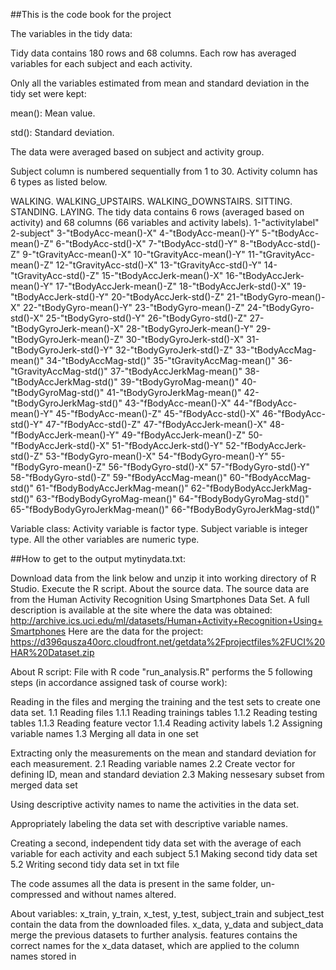 ##This is the code book for the project

The variables in the tidy data:

Tidy data contains 180 rows and 68 columns. Each row has averaged variables for each subject and each activity.

Only all the variables estimated from mean and standard deviation in the tidy set were kept:

mean(): Mean value.

std(): Standard deviation.

The data were averaged based on subject and activity group.

Subject column is numbered sequentially from 1 to 30. Activity column has 6 types as listed below.

WALKING.
WALKING_UPSTAIRS.
WALKING_DOWNSTAIRS.
SITTING.
STANDING.
LAYING.
The tidy data contains 6 rows (averaged based on activity) and 68 columns (66 variables and activity labels).
1-"activitylabel"
2-subject"
3-"tBodyAcc-mean()-X"
4-"tBodyAcc-mean()-Y"
5-"tBodyAcc-mean()-Z"
6-"tBodyAcc-std()-X"
7-"tBodyAcc-std()-Y"
8-"tBodyAcc-std()-Z"
9-"tGravityAcc-mean()-X"
10-"tGravityAcc-mean()-Y"
11-"tGravityAcc-mean()-Z"
12-"tGravityAcc-std()-X"
13-"tGravityAcc-std()-Y"
14-"tGravityAcc-std()-Z"
15-"tBodyAccJerk-mean()-X"
16-"tBodyAccJerk-mean()-Y"
17-"tBodyAccJerk-mean()-Z"
18-"tBodyAccJerk-std()-X"
19-"tBodyAccJerk-std()-Y"
20-"tBodyAccJerk-std()-Z"
21-"tBodyGyro-mean()-X"
22-"tBodyGyro-mean()-Y"
23-"tBodyGyro-mean()-Z"
24-"tBodyGyro-std()-X"
25-"tBodyGyro-std()-Y"
26-"tBodyGyro-std()-Z"
27-"tBodyGyroJerk-mean()-X"
28-"tBodyGyroJerk-mean()-Y"
29-"tBodyGyroJerk-mean()-Z"
30-"tBodyGyroJerk-std()-X"
31-"tBodyGyroJerk-std()-Y"
32-"tBodyGyroJerk-std()-Z"
33-"tBodyAccMag-mean()"
34-"tBodyAccMag-std()"
35-"tGravityAccMag-mean()"
36-"tGravityAccMag-std()"
37-"tBodyAccJerkMag-mean()"
38-"tBodyAccJerkMag-std()"
39-"tBodyGyroMag-mean()"
40-"tBodyGyroMag-std()"
41-"tBodyGyroJerkMag-mean()"
42-"tBodyGyroJerkMag-std()"
43-"fBodyAcc-mean()-X"
44-"fBodyAcc-mean()-Y"
45-"fBodyAcc-mean()-Z"
45-"fBodyAcc-std()-X"
46-"fBodyAcc-std()-Y"
47-"fBodyAcc-std()-Z"
47-"fBodyAccJerk-mean()-X"
48-"fBodyAccJerk-mean()-Y"
49-"fBodyAccJerk-mean()-Z"
50-"fBodyAccJerk-std()-X"
51-"fBodyAccJerk-std()-Y"
52-"fBodyAccJerk-std()-Z"
53-"fBodyGyro-mean()-X"
54-"fBodyGyro-mean()-Y"
55-"fBodyGyro-mean()-Z"
56-"fBodyGyro-std()-X"
57-"fBodyGyro-std()-Y"
58-"fBodyGyro-std()-Z"
59-"fBodyAccMag-mean()"
60-"fBodyAccMag-std()"
61-"fBodyBodyAccJerkMag-mean()"
62-"fBodyBodyAccJerkMag-std()"
63-"fBodyBodyGyroMag-mean()"
64-"fBodyBodyGyroMag-std()"
65-"fBodyBodyGyroJerkMag-mean()"
66-"fBodyBodyGyroJerkMag-std()"

Variable class:
Activity variable is factor type. Subject variable is integer type. All the other variables are numeric type.

##How to get to the output mytinydata.txt:

Download data from the link below and unzip it into working directory of R Studio.
Execute the R script.
About the source data.
The source data are from the Human Activity Recognition Using Smartphones Data Set. A full description is available at the site where the data was obtained: http://archive.ics.uci.edu/ml/datasets/Human+Activity+Recognition+Using+Smartphones Here are the data for the project: https://d396qusza40orc.cloudfront.net/getdata%2Fprojectfiles%2FUCI%20HAR%20Dataset.zip

About R script:
File with R code "run_analysis.R" performs the 5 following steps (in accordance assigned task of course work):

Reading in the files and merging the training and the test sets to create one data set.
1.1 Reading files
  1.1.1 Reading trainings tables
  1.1.2 Reading testing tables
  1.1.3 Reading feature vector
  1.1.4 Reading activity labels
  1.2 Assigning variable names
  1.3 Merging all data in one set

Extracting only the measurements on the mean and standard deviation for each measurement.
2.1 Reading variable names
2.2 Create vector for defining ID, mean and standard deviation
2.3 Making nessesary subset from merged data set

Using descriptive activity names to name the activities in the data set.

Appropriately labeling the data set with descriptive variable names.

Creating a second, independent tidy data set with the average of each variable for each activity and each subject
5.1 Making second tidy data set
5.2 Writing second tidy data set in txt file

The code assumes all the data is present in the same folder, un-compressed and without names altered.

About variables:
x_train, y_train, x_test, y_test, subject_train and subject_test contain the data from the downloaded files.
x_data, y_data and subject_data merge the previous datasets to further analysis.
features contains the correct names for the x_data dataset, which are applied to the column names stored in

